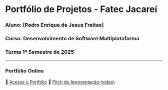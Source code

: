 
# Portfólio de Projetos - Fatec Jacareí #
### Aluno: [Pedro Enrique de Jesus Freitas]
### Curso: Desenvolvimento de Software Multiplataforma 
### Turma 1º Semestre de 2025

---

### Portfólio Online
🔗 [Acesse o Portfólio](https://github.com/fatec-jacarei-dsm-portfolio/ra2581392513030)
🎤 [Pitch de Apresentação (vídeo)](https://fatecspgov.sharepoint.com/:v:/r/sites/Portflio2DSM1o.Semestre2025/Student%20Work/Submitted%20files/PEDRO%20ENRIQUE%20DE%20JESUS%20FREITAS/ATIVIDADE%201%20-%20Upload%20no%20reposit%C3%B3rio%20da%20FATEC/VideoDoPortfolio.mp4?csf=1&web=1&e=cEvxMn&nav=eyJyZWZlcnJhbEluZm8iOnsicmVmZXJyYWxBcHAiOiJ0ZWFtcyIsInJlZmVycmFsTW9kZSI6InZpZXciLCJyZWZlcnJhbFZpZXciOiJ2aWRlb2FjdGlvbnMtc2hhcmUiLCJyZWZlcnJhbFBsYXliYWNrU2Vzc2lvbklkIjoiNjJmOWFjYWEtNzhjNi00ZDFlLTk2MDgtOGRjYjEwZDM4Mzg2In19) 
